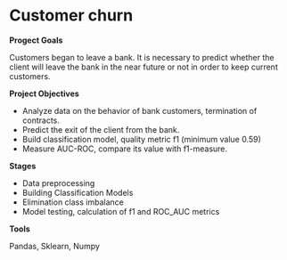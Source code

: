 # Customer churn

**Progect Goals**

Customers began to leave a bank. It is necessary to predict whether the client will leave the bank in the near future or not in order to keep current customers. 

**Project Objectives**

- Analyze data on the behavior of bank customers, termination of contracts. 
- Predict the exit of the client from the bank.
- Build classification model, quality metric f1 (minimum value 0.59)
- Measure AUC-ROC, compare its value with f1-measure.

**Stages**

- Data preprocessing
- Building Classification Models
- Elimination class imbalance
- Model testing, calculation of f1 and ROC_AUC metrics

**Tools** 

Pandas, Sklearn, Numpy

